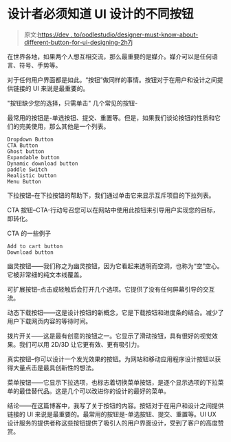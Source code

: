 # 设计者必须知道 UI 设计的不同按钮

> 原文:[https://dev . to/oodlestudio/designer-must-know-about-different-button-for-ui-designing-2h7j](https://dev.to/oodlesstudio/designer-must-know-about-different-button-for-ui-designing-2h7j)

在世界各地，如果两个人想互相交流，那么最重要的是媒介。媒介可以是任何语言、符号、手势等。

对于任何用户界面都是如此。“按钮”做同样的事情。按钮对于在用户和设计之间提供链接的 UI 来说是最重要的。

"按钮缺少您的选择，只需单击"
几个常见的按钮-

最常用的按钮是-单选按钮、提交、重置等。但是，如果我们谈论按钮的性质和它们的完美使用，那么其他是一个列表。

```
Dropdown Button
CTA Button
Ghost button
Expandable button
Dynamic download button
paddle Switch
Realistic button
Menu Button 
```

下拉按钮–在下拉按钮的帮助下，我们通过单击它来显示互斥项目的下拉列表。

CTA 按钮–CTA-行动号召您可以在网站中使用此按钮来引导用户实现您的目标，即转化。

CTA 的一些例子

```
Add to cart button
Download button 
```

幽灵按钮——我们称之为幽灵按钮，因为它看起来透明而空洞，也称为“空”空心。它被非常细的纯文本线覆盖。

可扩展按钮–点击或轻触后会打开几个选项。它提供了没有任何屏幕引导的交互流。

动态下载按钮——这是设计按钮的新概念，它是下载按钮和进度条的结合。减少了用户下载网页内容的等待时间。

拨片开关——这是最有创意的按钮之一。它显示了滑动按钮，具有很好的视觉效果。我们可以用 2D/3D 让它更有效、更有吸引力。

真实按钮–你可以设计一个发光效果的按钮。为网站和移动应用程序设计按钮以获得大量点击是最具创新性的想法。

菜单按钮——它显示下拉选项，也标志着切换菜单按钮，是逐个显示选项的下拉菜单的最佳替代品。这是几个可以改进你的设计的最好的菜单。

结论——在这篇博客中，我写了关于按钮的内容。按钮对于在用户和设计之间提供链接的 UI 来说是最重要的。最常用的按钮是-单选按钮、提交、重置等。UI UX 设计服务的提供者称这些按钮提供了吸引人的用户界面设计，受到了客户的高度赞赏。